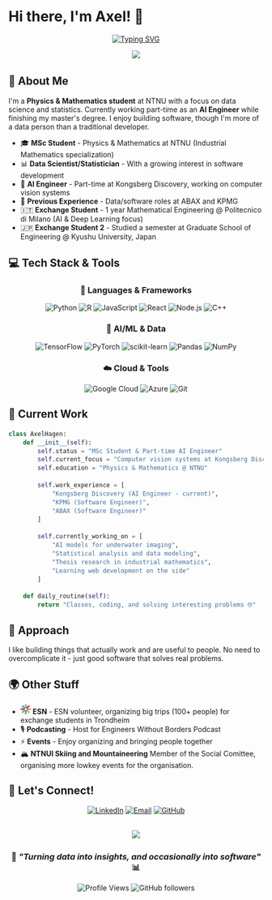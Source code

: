 # Hi there, I'm Axel! 👋

<div align="center">
  
[![Typing SVG](https://readme-typing-svg.herokuapp.com?font=Fira+Code&pause=1000&color=2E9EF7&center=true&vCenter=true&width=500&lines=Data+Scientist+%26+Student;AI+Engineer+%7C+Statistician;Interested+in+Software+Development;Building+Data-Driven+Solutions)](https://git.io/typing-svg)

<img src="https://user-images.githubusercontent.com/74038190/225813708-98b745f2-7d22-48cf-9150-083f1b00d6c9.gif" width="600">

</div>

## 🚀 About Me

I'm a **Physics & Mathematics student** at NTNU with a focus on data science and statistics. Currently working part-time as an **AI Engineer** while finishing my master's degree. I enjoy building software, though I'm more of a data person than a traditional developer.

- 🎓 **MSc Student** - Physics & Mathematics at NTNU (Industrial Mathematics specialization)
- 📊 **Data Scientist/Statistician** - With a growing interest in software development
- 🤖 **AI Engineer** - Part-time at Kongsberg Discovery, working on computer vision systems
- 💼 **Previous Experience** - Data/software roles at ABAX and KPMG
- 🇮🇹 **Exchange Student** - 1 year Mathematical Engineering @ Politecnico di Milano (AI & Deep Learning focus)
- 🇯🇵 **Exchange Student 2** - Studied a semester at Graduate School of Engineering @ Kyushu University, Japan

## 💻 Tech Stack & Tools

<div align="center">

### 🚀 Languages & Frameworks
![Python](https://img.shields.io/badge/python-3670A8?style=for-the-badge&logo=python&logoColor=ffdd54)
![R](https://img.shields.io/badge/r-%23276DC3.svg?style=for-the-badge&logo=r&logoColor=white)
![JavaScript](https://img.shields.io/badge/javascript-%23323330.svg?style=for-the-badge&logo=javascript&logoColor=%23F7DF1E)
![React](https://img.shields.io/badge/react-%2320232a.svg?style=for-the-badge&logo=react&logoColor=%2361DAFB)
![Node.js](https://img.shields.io/badge/node.js-6DA55F?style=for-the-badge&logo=node.js&logoColor=white)
![C++](https://img.shields.io/badge/c++-%2300599C.svg?style=for-the-badge&logo=c%2B%2B&logoColor=white)

### 🤖 AI/ML & Data
![TensorFlow](https://img.shields.io/badge/TensorFlow-%23FF6F00.svg?style=for-the-badge&logo=TensorFlow&logoColor=white)
![PyTorch](https://img.shields.io/badge/PyTorch-%23EE4C2C.svg?style=for-the-badge&logo=PyTorch&logoColor=white)
![scikit-learn](https://img.shields.io/badge/scikit--learn-%23F7931E.svg?style=for-the-badge&logo=scikit-learn&logoColor=white)
![Pandas](https://img.shields.io/badge/pandas-%23150458.svg?style=for-the-badge&logo=pandas&logoColor=white)
![NumPy](https://img.shields.io/badge/numpy-%23013243.svg?style=for-the-badge&logo=numpy&logoColor=white)

### ☁️ Cloud & Tools
![Google Cloud](https://img.shields.io/badge/GoogleCloud-%234285F4.svg?style=for-the-badge&logo=google-cloud&logoColor=white)
![Azure](https://img.shields.io/badge/azure-%230072C6.svg?style=for-the-badge&logo=microsoftazure&logoColor=white)
![Git](https://img.shields.io/badge/git-%23F05033.svg?style=for-the-badge&logo=git&logoColor=white)

</div>


## 💼 Current Work

```python
class AxelHagen:
    def __init__(self):
        self.status = "MSc Student & Part-time AI Engineer"
        self.current_focus = "Computer vision systems at Kongsberg Discovery"
        self.education = "Physics & Mathematics @ NTNU"
        
        self.work_experience = [
            "Kongsberg Discovery (AI Engineer - current)",
            "KPMG (Software Engineer)",
            "ABAX (Software Engineer)"
        ]
        
        self.currently_working_on = [
            "AI models for underwater imaging",
            "Statistical analysis and data modeling",
            "Thesis research in industrial mathematics",
            "Learning web development on the side"
        ]
    
    def daily_routine(self):
        return "Classes, coding, and solving interesting problems 🤓"
```

## 🎯 Approach

I like building things that actually work and are useful to people. No need to overcomplicate it - just good software that solves real problems.

## 🌍 Other Stuff

- <img src="esn-star.png" width="20"/> **ESN** - ESN volunteer, organizing big trips (100+ people) for exchange students in Trondheim
- 🎙️ **Podcasting** - Host for Engineers Without Borders Podcast
- ⚡ **Events** - Enjoy organizing and bringing people together
- 🏔️ **NTNUI Skiing and Mountaineering** Member of the Social Comittee, organising more lowkey events for the organisation.

## 🤝 Let's Connect!

<div align="center">

[![LinkedIn](https://img.shields.io/badge/LinkedIn-%230077B5.svg?style=for-the-badge&logo=linkedin&logoColor=white)](https://linkedin.com/in/axelhagen/)
[![Email](https://img.shields.io/badge/Email-D14836?style=for-the-badge&logo=gmail&logoColor=white)](mailto:axel.hagen@hotmail.com)
[![GitHub](https://img.shields.io/badge/GitHub-%23121011.svg?style=for-the-badge&logo=github&logoColor=white)](https://github.com/axelfhagen)

<br>

<img src="https://user-images.githubusercontent.com/74038190/212284100-561aa473-3905-4a80-b561-0d28506553ee.gif" width="900">

### 💭 *"Turning data into insights, and occasionally into software"* 📊

![Profile Views](https://komarev.com/ghpvc/?username=axelfhagen&color=2E9EF7&style=for-the-badge)
![GitHub followers](https://img.shields.io/github/followers/axelfhagen?logo=github&style=for-the-badge&color=2E9EF7&labelColor=0D1117)

</div>
